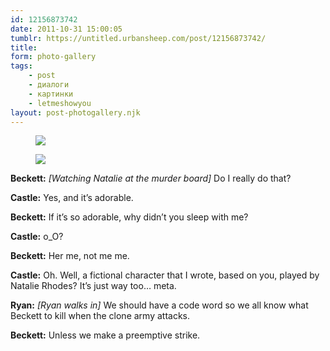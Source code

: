 ```yaml
---
id: 12156873742
date: 2011-10-31 15:00:05
tumblr: https://untitled.urbansheep.com/post/12156873742/
title:
form: photo-gallery
tags:
    - post
    - диалоги
    - картинки
    - letmeshowyou
layout: post-photogallery.njk
---
```


<div class="gallery">
<figure>
<img src="/media/12156873742_1.jpg" loading="lazy" />
</figure>
<figure>
<img src="/media/12156873742_2.jpg" loading="lazy" />
</figure>
</div>

<p><strong>Beckett:</strong> <em>[Watching Natalie at the murder board]</em> Do I really do that?</p>
<p><strong>Castle:</strong> Yes, and it&rsquo;s adorable.</p>
<p><strong>Beckett:</strong> If it&rsquo;s so adorable, why didn&rsquo;t you sleep with me?</p>
<p><strong>Castle:</strong> o_O?</p>
<p><strong>Beckett:</strong> Her me, not me me.</p>
<p><strong>Castle:</strong> Oh. Well, a fictional character that I wrote, based on you, played by Natalie Rhodes? It&rsquo;s just way too&hellip; meta.</p>
<p><strong>Ryan:</strong> <i>[Ryan walks in]</i> We should have a code word so we all know what Beckett to kill when the clone army attacks.</p>
<p><strong>Beckett:</strong> Unless we make a preemptive strike.</p>
